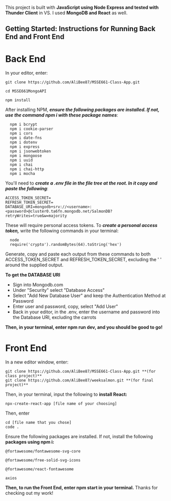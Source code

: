 This project is built with **JavaScript using Node Express and tested with Thunder Client** in VS. I used **MongoDB and React** as well.


## Getting Started: Instructions for Running Back End and Front End



# Back End

  In your editor, enter: 
  ```
  git clone https://github.com/AliBee87/MSSE661-Class-App.git
  
  cd MSSE661MongoAPI
  
  npm install
  ```
  

After installing NPM, **_ensure the following packages are installed. If not, use the command npm i with these package names_**:
  ```   
    npm i bcrypt
    npm i cookie-parser
    npm i cors
    npm i date-fns
    npm i dotenv
    npm i express
    npm i jsonwebtoken
    npm i mongoose
    npm i uuid
    npm i chai
    npm i chai-http
    npm i mocha
   ```
    
You'll need to **_create a .env file in the file tree at the root. In it copy and paste the following_**:
    
    ACCESS_TOKEN_SECRET=
    REFRESH_TOKEN_SECRET=
    DATABASE_URI=mongodb+srv://<username>:<password>@cluster0.ta6fn.mongodb.net/SalmonDB?retryWrites=true&w=majority
    
These will require personal access tokens. To **_create a personal access token,_** write the following commands in your terminal:
  ```
    node
    require('crypto').randomBytes(64).toString('hex')
  ```
Generate, copy and paste each output from these commands to both ACCESS_TOKEN_SECRET and REFRESH_TOKEN_SECRET, excluding the ' ' around the supplied output.


**To get the DATABASE URI**

  - Sign into Mongodb.com
  - Under "Security" select "Database Access"
  - Select "Add New Database User" and keep the Authentication Method at Password
  - Enter user and password, copy, select "Add User"
  - Back in your editor, in the .env, enter the username and password into the Database URI, excluding the carrots
  

**Then, in your terminal, enter npm run dev, and you should be good to go!**




# Front End

In a new editor window, enter: 

```
git clone https://github.com/AliBee87/MSSE661-Class-App.git **(for class project)**
git clone https://github.com/AliBee87/weeksalmon.git **(for final project)**
```

Then, in your terminal, input the following to **install React:**

```
npx-create-react-app [file name of your choosing]
```

Then, enter

```
cd [file name that you chose]
code .
```

Ensure the following packages are installed. If not, install the following **packages using npm i:**
```
@fortawesome/fontawesome-svg-core

@fortawesome/free-solid-svg-icons

@fortawesome/react-fontawesome

axios
```

**Then, to run the Front End, enter npm start in your terminal.** Thanks for checking out my work! 
